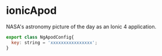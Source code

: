 # ionicApod

NASA's astronomy picture of the day as an Ionic 4 application.

```js
export class NgApodConfig{
  key: string = 'xxxxxxxxxxxxxxxx';
}
```
